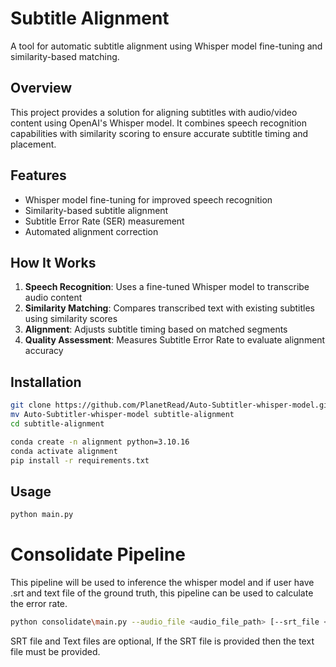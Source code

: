 # Subtitle Alignment

A tool for automatic subtitle alignment using Whisper model fine-tuning and similarity-based matching.

## Overview

This project provides a solution for aligning subtitles with audio/video content using OpenAI's Whisper model. It combines speech recognition capabilities with similarity scoring to ensure accurate subtitle timing and placement.

## Features

- Whisper model fine-tuning for improved speech recognition
- Similarity-based subtitle alignment
- Subtitle Error Rate (SER) measurement
- Automated alignment correction

## How It Works

1. **Speech Recognition**: Uses a fine-tuned Whisper model to transcribe audio content
2. **Similarity Matching**: Compares transcribed text with existing subtitles using similarity scores
3. **Alignment**: Adjusts subtitle timing based on matched segments
4. **Quality Assessment**: Measures Subtitle Error Rate to evaluate alignment accuracy

## Installation

```bash
git clone https://github.com/PlanetRead/Auto-Subtitler-whisper-model.git/
mv Auto-Subtitler-whisper-model subtitle-alignment
cd subtitle-alignment

conda create -n alignment python=3.10.16
conda activate alignment
pip install -r requirements.txt
```

## Usage

```bash
python main.py
```


# Consolidate Pipeline

This pipeline will be used to inference the whisper model and if user have .srt and text file of the ground truth,
this pipeline can be used to calculate the error rate.

```bash
python consolidate\main.py --audio_file <audio_file_path> [--srt_file <srt_file_path>] [--text_file <text_file_path>]
```

SRT file and Text files are optional, If the SRT file is provided then the text file must be provided.
